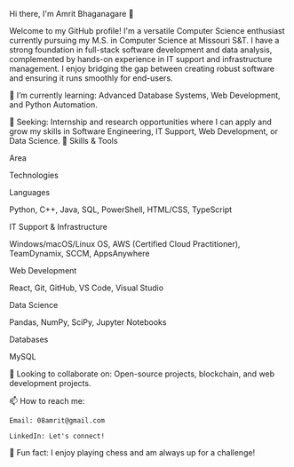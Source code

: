 Hi there, I'm Amrit Bhaganagare 👋

Welcome to my GitHub profile! I'm a versatile Computer Science enthusiast currently pursuing my M.S. in Computer Science at Missouri S&T. I have a strong foundation in full-stack software development and data analysis, complemented by hands-on experience in IT support and infrastructure management. I enjoy bridging the gap between creating robust software and ensuring it runs smoothly for end-users.

🌱 I’m currently learning: Advanced Database Systems, Web Development, and Python Automation.

💼 Seeking: Internship and research opportunities where I can apply and grow my skills in Software Engineering, IT Support, Web Development, or Data Science.
🚀 Skills & Tools

Area
	

Technologies

Languages
	

Python, C++, Java, SQL, PowerShell, HTML/CSS, TypeScript

IT Support & Infrastructure
	

Windows/macOS/Linux OS, AWS (Certified Cloud Practitioner), TeamDynamix, SCCM, AppsAnywhere

Web Development
	

React, Git, GitHub, VS Code, Visual Studio

Data Science
	

Pandas, NumPy, SciPy, Jupyter Notebooks

Databases
	

MySQL

👯 Looking to collaborate on: Open-source projects, blockchain, and web development projects.

📫 How to reach me:

    Email: 08amrit@gmail.com

    LinkedIn: Let's connect!

💬 Fun fact: I enjoy playing chess and am always up for a challenge!
